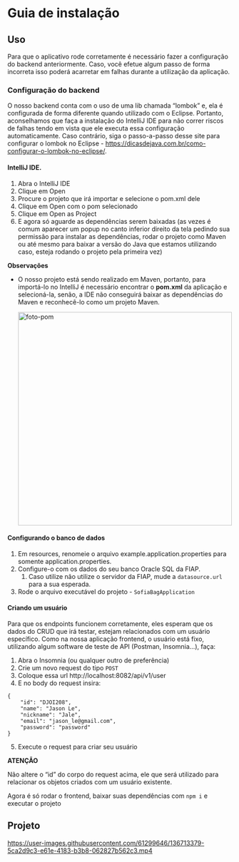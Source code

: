 # Guia de instalação

## Uso

Para que o aplicativo rode corretamente é necessário fazer a configuração do backend anteriormente. Caso, você efetue algum passo de forma incorreta isso poderá acarretar em falhas durante a utilização da aplicação.


### Configuração do backend

O nosso backend conta com o uso de uma lib chamada “lombok” e, ela é configurada de forma diferente quando utilizado com o Eclipse. Portanto, aconselhamos que faça a instalação do IntelliJ IDE para não correr riscos de falhas tendo em vista que ele executa essa configuração automaticamente. Caso contrário, siga o passo-a-passo desse site para configurar o lombok no Eclipse - https://dicasdejava.com.br/como-configurar-o-lombok-no-eclipse/.

#### IntelliJ IDE.

1. Abra o IntelliJ IDE
2. Clique em Open
3. Procure o projeto que irá importar e selecione o pom.xml dele
4. Clique em Open com o pom selecionado
5. Clique em Open as Project
6. E agora só aguarde as dependências serem baixadas (as vezes é comum aparecer um popup no canto inferior direito da tela pedindo sua permissão para instalar as dependências, rodar o projeto como Maven ou até mesmo para baixar a versão do Java que estamos utilizando caso, esteja rodando o projeto pela primeira vez)

**Observações**

- O nosso projeto está sendo realizado em Maven, portanto, para importá-lo no IntelliJ é necessário encontrar o **pom.xml** da aplicação e selecioná-la, senão, a IDE não conseguirá baixar as dependências do Maven e reconhecê-lo como um projeto Maven.

   <img width="479" alt="foto-pom" src="https://user-images.githubusercontent.com/61299646/136713290-f15b09a0-4cde-401f-b49b-d4c21727845d.png">

#### Configurando o banco de dados

1. Em resources, renomeie o arquivo example.application.properties para somente application.properties.
2. Configure-o com os dados do seu banco Oracle SQL da FIAP.
   1. Caso utilize não utilize o servidor da FIAP, mude a `datasource.url` para a sua esperada.
3. Rode o arquivo executável do projeto - `SofiaBagApplication`

#### Criando um usuário

Para que os endpoints funcionem corretamente, eles esperam que os dados do CRUD que irá testar, estejam relacionados com um usuário específico. Como na nossa aplicação frontend, o usuário está fixo, utilizando algum software de teste de API (Postman, Insomnia…), faça:

1. Abra o Insomnia (ou qualquer outro de preferência)
2. Crie um novo request do tipo `POST`
3. Coloque essa url http://localhost:8082/api/v1/user
4. E no body do request insira:

```
{
    "id": "DJOI208",
    "name": "Jason Le",
    "nickname": "Jale",
    "email": "jason_le@gmail.com",
    "password": "password"
}
```

5. Execute o request para criar seu usuário

**ATENÇÃO**

Não altere o “id” do corpo do request acima, ele que será utilizado para relacionar os objetos criados com um usuário existente.


Agora é só rodar o frontend, baixar suas dependências com `npm i` e executar o projeto


## Projeto

https://user-images.githubusercontent.com/61299646/136713379-5ca2d9c3-e61e-4183-b3b8-062827b562c3.mp4


